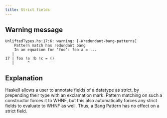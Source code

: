 ```yaml
---
title: Strict fields
---
```


## Warning message

```
UnliftedTypes.hs:17:6: warning: [-Wredundant-bang-patterns]
    Pattern match has redundant bang
    In an equation for ‘foo’: foo a = ...
   |
17 | foo !a !b !c = ()
   |      ^  
```

## Explanation

Haskell allows a user to annotate fields of a datatype as strict, by prepending
their type with an exclamation mark.
Pattern matching on such a constructor forces it to WHNF, but this also automatically
forces any strict fields to evaluate to WHNF as well.
Thus, a Bang Pattern has no effect on a strict field.
